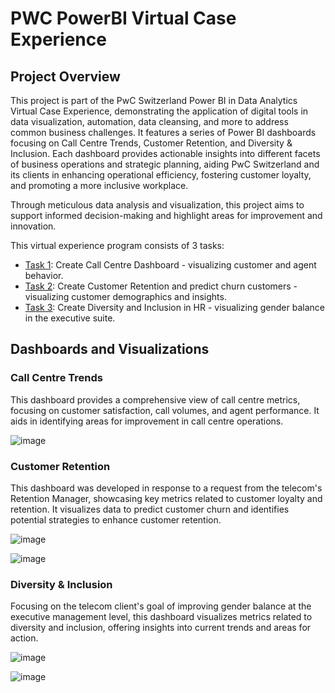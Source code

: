 # PWC PowerBI Virtual Case Experience

## Project Overview
This project is part of the PwC Switzerland Power BI in Data Analytics Virtual Case Experience, demonstrating the application of digital tools in data visualization, automation, data cleansing, and more to address common business challenges. It features a series of Power BI dashboards focusing on Call Centre Trends, Customer Retention, and Diversity & Inclusion. Each dashboard provides actionable insights into different facets of business operations and strategic planning, aiding PwC Switzerland and its clients in enhancing operational efficiency, fostering customer loyalty, and promoting a more inclusive workplace.

Through meticulous data analysis and visualization, this project aims to support informed decision-making and highlight areas for improvement and innovation.

This virtual experience program consists of 3 tasks:

* [Task 1](https://github.com/Kritika605/PwC-Switzerland_Virtual_Experience_Program/tree/main/Task%201%20-%20Call%20Center%20Trends): Create Call Centre Dashboard - visualizing customer and agent behavior.
* [Task 2](https://github.com/Kritika605/PwC-Switzerland_Virtual_Experience_Program/tree/main/Task%202%20-%20Customer%20Retention): Create Customer Retention and predict churn customers - visualizing customer demographics and insights.
* [Task 3](https://github.com/Kritika605/PwC-Switzerland_Virtual_Experience_Program/tree/main/Task%203%20-%20Diversity%20%26%20Inclusion): Create Diversity and Inclusion in HR - visualizing gender balance in the executive suite.

## Dashboards and Visualizations
### Call Centre Trends
This dashboard provides a comprehensive view of call centre metrics, focusing on customer satisfaction, call volumes, and agent performance. It aids in identifying areas for improvement in call centre operations.

![image](https://github.com/user-attachments/assets/68aee989-7281-4e6d-8912-4928bfeecefe)


### Customer Retention
This dashboard was developed in response to a request from the telecom's Retention Manager, showcasing key metrics related to customer loyalty and retention. It visualizes data to predict customer churn and identifies potential strategies to enhance customer retention.

![image](https://github.com/user-attachments/assets/ee4eb2a4-fcfa-4a20-8e8b-3962627b8540)

![image](https://github.com/user-attachments/assets/28b00cc0-d676-4039-9f40-96c17f875118)

### Diversity & Inclusion
Focusing on the telecom client's goal of improving gender balance at the executive management level, this dashboard visualizes metrics related to diversity and inclusion, offering insights into current trends and areas for action.

![image](https://github.com/user-attachments/assets/f4dbf244-9b39-4e24-acd0-616e2a2c697b)

![image](https://github.com/user-attachments/assets/ea635f8a-b7a7-4bc6-b8d0-0ab5bdc932c9)



